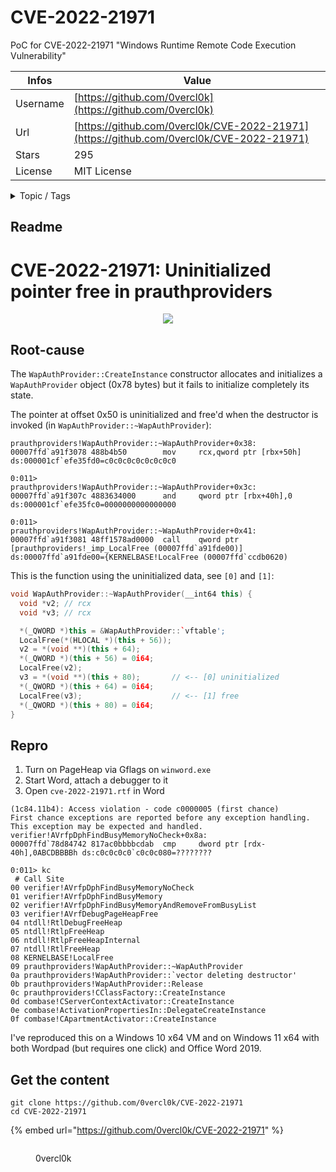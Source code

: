 # CVE-2022-21971

PoC for CVE-2022-21971 "Windows Runtime Remote Code Execution Vulnerability"

| Infos    | Value                                                              |
| -------- | -------------------------------------------------------------------|
| Username | [https://github.com/0vercl0k](https://github.com/0vercl0k) |
| Url      | [https://github.com/0vercl0k/CVE-2022-21971](https://github.com/0vercl0k/CVE-2022-21971)                                               |
| Stars    | 295                                                          |
| License  | MIT License                                                        |

<details>

<summary>Topic / Tags</summary>

* com* cve-2022-21971* memory-corruption* office* oleload* rtf

</details>

## Readme

# CVE-2022-21971: Uninitialized pointer free in prauthproviders

<p align='center'>
<img src='pics/cve-2022-21971.gif'>
</p>

## Root-cause

The `WapAuthProvider::CreateInstance` constructor allocates and initializes a `WapAuthProvider` object (0x78 bytes) but it fails to initialize completely its state.

The pointer at offset 0x50 is uninitialized and free'd when the destructor is invoked (in `WapAuthProvider::~WapAuthProvider`):

```
prauthproviders!WapAuthProvider::~WapAuthProvider+0x38:
00007ffd`a91f3078 488b4b50        mov     rcx,qword ptr [rbx+50h] ds:000001cf`efe35fd0=c0c0c0c0c0c0c0c0

0:011> 
prauthproviders!WapAuthProvider::~WapAuthProvider+0x3c:
00007ffd`a91f307c 4883634000      and     qword ptr [rbx+40h],0 ds:000001cf`efe35fc0=0000000000000000

0:011> 
prauthproviders!WapAuthProvider::~WapAuthProvider+0x41:
00007ffd`a91f3081 48ff1578ad0000  call    qword ptr [prauthproviders!_imp_LocalFree (00007ffd`a91fde00)] ds:00007ffd`a91fde00={KERNELBASE!LocalFree (00007ffd`ccdb0620)
```

This is the function using the uninitialized data, see `[0]` and `[1]`:

```c++
void WapAuthProvider::~WapAuthProvider(__int64 this) {
  void *v2; // rcx
  void *v3; // rcx

  *(_QWORD *)this = &WapAuthProvider::`vftable';
  LocalFree(*(HLOCAL *)(this + 56));
  v2 = *(void **)(this + 64);
  *(_QWORD *)(this + 56) = 0i64;
  LocalFree(v2);
  v3 = *(void **)(this + 80);       // <-- [0] uninitialized
  *(_QWORD *)(this + 64) = 0i64;
  LocalFree(v3);                    // <-- [1] free
  *(_QWORD *)(this + 80) = 0i64;
}
```

## Repro

1. Turn on PageHeap via Gflags on `winword.exe`
1. Start Word, attach a debugger to it
1. Open `cve-2022-21971.rtf` in Word

```
(1c84.11b4): Access violation - code c0000005 (first chance)
First chance exceptions are reported before any exception handling.
This exception may be expected and handled.
verifier!AVrfpDphFindBusyMemoryNoCheck+0x8a:
00007ffd`78d84742 817ac0bbbbcdab  cmp     dword ptr [rdx-40h],0ABCDBBBBh ds:c0c0c0c0`c0c0c080=????????

0:011> kc
 # Call Site
00 verifier!AVrfpDphFindBusyMemoryNoCheck
01 verifier!AVrfpDphFindBusyMemory
02 verifier!AVrfpDphFindBusyMemoryAndRemoveFromBusyList
03 verifier!AVrfDebugPageHeapFree
04 ntdll!RtlDebugFreeHeap
05 ntdll!RtlpFreeHeap
06 ntdll!RtlpFreeHeapInternal
07 ntdll!RtlFreeHeap
08 KERNELBASE!LocalFree
09 prauthproviders!WapAuthProvider::~WapAuthProvider
0a prauthproviders!WapAuthProvider::`vector deleting destructor'
0b prauthproviders!WapAuthProvider::Release
0c prauthproviders!CClassFactory::CreateInstance
0d combase!CServerContextActivator::CreateInstance
0e combase!ActivationPropertiesIn::DelegateCreateInstance
0f combase!CApartmentActivator::CreateInstance
```

I've reproduced this on a Windows 10 x64 VM and on Windows 11 x64 with both Wordpad (but requires one click) and Office Word 2019.



## Get the content

```
git clone https://github.com/0vercl0k/CVE-2022-21971
cd CVE-2022-21971
```

{% embed url="https://github.com/0vercl0k/CVE-2022-21971" %}

<figure><img src="https://avatars.githubusercontent.com/u/1476421?v=4" alt=""><figcaption><p>0vercl0k</p></figcaption></figure>
